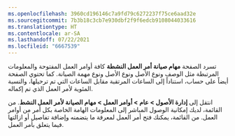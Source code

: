 ```yaml
---
ms.openlocfilehash: 3960cd196146c7a9fd79c6272237f75ce6aad32e
ms.sourcegitcommit: 7b3b18c3cb7e930dbf2f9f6edcb9108044033616
ms.translationtype: HT
ms.contentlocale: ar-SA
ms.lasthandoff: 07/22/2021
ms.locfileid: "6667539"
---
```

تسرد الصفحة **مهام صيانة أمر العمل النشطة** كافة أوامر العمل المفتوحة والمعلومات المرتبطة مثل الوصف ونوع الأصل ونوع الأصل ونوع مهمة الصيانة. كما تحتوي الصفحة أيضاً على حساب، استناداً إلى الساعات المرتقبة مقابل الساعات التي تم ترحيلها، والنسبة المئوية لأمر العمل الذي تم إكماله. 

انتقل إلى **إدارة الأصول > عام > أوامر العمل > مهام الصيانة لأمر العمل النشط**. من القائمة، لديك إمكانية الوصول المباشر إلى المعلومات الهامة الخاصة بكل أمر من أوامر العمل. من القائمة، يمكنك فتح أمر العمل لمعرفة ما يتضمنه وإضافة تفاصيل أو ازالتها فيما يتعلق بأمر العمل. 
 

